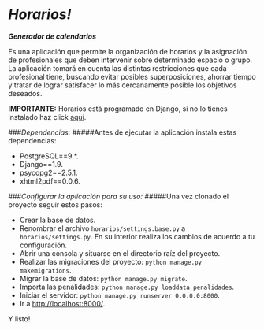 *Horarios!*
========

***Generador de calendarios***

Es una aplicación que permite la organización de horarios y la asignación de profesionales que deben intervenir sobre determinado espacio o grupo. La aplicación tomará en cuenta las distintas restricciones que cada profesional tiene, buscando evitar posibles superposiciones, ahorrar tiempo y tratar de lograr satisfacer lo más cercanamente posible los objetivos deseados.

**IMPORTANTE:**
Horarios está programado en Django, si no lo tienes instalado haz click [aquí](https://www.djangoproject.com/download/ "Descargar Django").

###*Dependencias:*
#####Antes de ejecutar la aplicación instala estas dependencias:
* PostgreSQL==9.*.
* Django==1.9.
* psycopg2==2.5.1.
* xhtml2pdf==0.0.6.

###*Configurar la aplicación para su uso:*
#####Una vez clonado el proyecto seguir estos pasos:
* Crear la base de datos.
* Renombrar el archivo `horarios/settings.base.py` a `horarios/settings.py`. En su interior realiza los cambios de acuerdo a tu configuración.
* Abrir una consola y situarse en el directorio raíz del proyecto.
* Realizar las migraciones del proyecto: `python manage.py makemigrations`.
* Migrar la base de datos: `python manage.py migrate`.
* Importa las penalidades: `python manage.py loaddata penalidades`.
* Iniciar el servidor: `python manage.py runserver 0.0.0.0:8000`.
* Ir a [http://localhost:8000/](http://localhost:8000/).

Y listo!
